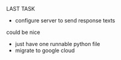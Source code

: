 LAST TASK
- configure server to send response texts

could be nice
- just have one runnable python file
- migrate to google cloud
